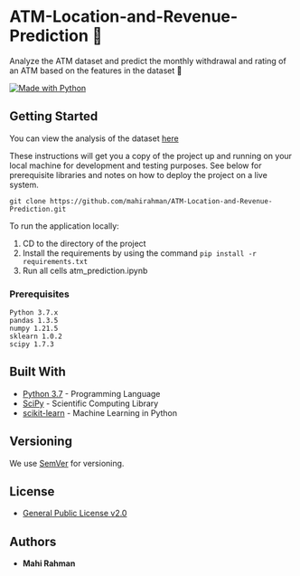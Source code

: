 # ATM-Location-and-Revenue-Prediction 🏧

Analyze the ATM dataset and predict the monthly withdrawal and rating of an ATM based on the features in the dataset 🏧

[![Made with Python](http://ForTheBadge.com/images/badges/made-with-python.svg)](https://www.python.org/)

## Getting Started

You can view the analysis of the dataset [here]([https://www.python.org](https://github.com/mahirahman/ATM-Location-and-Revenue-Prediction/blob/main/atm_prediction.ipynb))

These instructions will get you a copy of the project up and running on your local machine for development and testing purposes. See below for prerequisite libraries and notes on how to deploy the project on a live system.

`git clone https://github.com/mahirahman/ATM-Location-and-Revenue-Prediction.git`

To run the application locally:

1. CD to the directory of the project
2. Install the requirements by using the command `pip install -r requirements.txt`
3. Run all cells atm_prediction.ipynb

### Prerequisites

```
Python 3.7.x
pandas 1.3.5
numpy 1.21.5
sklearn 1.0.2
scipy 1.7.3
```

## Built With

* [Python 3.7](https://www.python.org) - Programming Language
* [SciPy](https://scipy.org) - Scientific Computing Library
* [scikit-learn](https://scikit-learn.org/stable) - Machine Learning in Python

## Versioning

We use [SemVer](http://semver.org/) for versioning.

## License

* [General Public License v2.0](https://github.com/mahirahman/ATM-Location-and-Revenue-Prediction/blob/master/LICENSE)

## Authors

* **Mahi Rahman**
